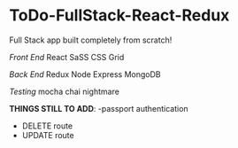 # ToDo-FullStack-React-Redux
Full Stack app built completely from scratch! 


*Front End*
React
SaSS
CSS Grid


*Back End*
Redux
Node
Express
MongoDB


*Testing*
mocha
chai
nightmare



**THINGS STILL TO ADD**: 
-passport authentication
- DELETE route
- UPDATE route

